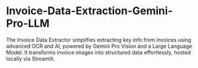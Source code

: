 # Invoice-Data-Extraction-Gemini-Pro-LLM
The Invoice Data Extractor simplifies extracting key info from invoices using advanced OCR and AI, powered by Gemini Pro Vision and a Large Language Model. It transforms invoice images into structured data effortlessly, hosted locally via Streamlit.
